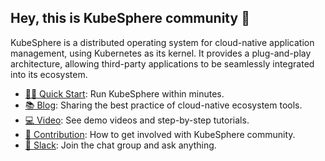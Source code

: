## Hey, this is KubeSphere community 👋

KubeSphere is a distributed operating system for cloud-native application management, using Kubernetes as its kernel. It provides a plug-and-play architecture, allowing third-party applications to be seamlessly integrated into its ecosystem.

- [👩‍💻 Quick Start](https://github.com/kubesphere/kubesphere#installation): Run KubeSphere within minutes.
- [📚 Blog](https://kubesphere.io/blogs/): Sharing the best practice of cloud-native ecosystem tools.
- [💻 Video](https://www.youtube.com/channel/UCyTdUQUYjf7XLjxECx63Hpw): See demo videos and step-by-step tutorials.
- [🙋‍ Contribution](https://kubesphere.io/contribution/): How to get involved with KubeSphere community.
- [🙌 Slack](https://join.slack.com/t/kubesphere/shared_invite/enQtNTE3MDIxNzUxNzQ0LTZkNTdkYWNiYTVkMTM5ZThhODY1MjAyZmVlYWEwZmQ3ODQ1NmM1MGVkNWEzZTRhNzk0MzM5MmY4NDc3ZWVhMjE): Join the chat group and ask anything.
